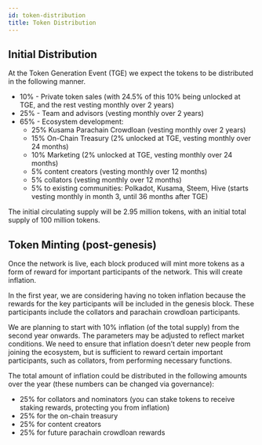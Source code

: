 ```yaml
---
id: token-distribution
title: Token Distribution
---
```


## Initial Distribution

At the Token Generation Event (TGE) we expect the tokens to be distributed in the following
manner.

- 10% - Private token sales (with 24.5% of this 10% being unlocked at TGE, and the rest vesting monthly over 2 years)
- 25% - Team and advisors (vesting monthly over 2 years)
- 65% - Ecosystem development:
  - 25% Kusama Parachain Crowdloan (vesting monthly over 2 years)
  - 15% On-Chain Treasury (2% unlocked at TGE, vesting monthly over 24 months)
  - 10% Marketing (2% unlocked at TGE, vesting monthly over 24 months)
  - 5% content creators (vesting monthly over 12 months)
  - 5% collators (vesting monthly over 12 months)
  - 5% to existing communities: Polkadot, Kusama, Steem, Hive (starts vesting monthly in month 3, until 36 months after TGE)

The initial circulating supply will be 2.95 million tokens, with an initial total supply of 100 million tokens.

## Token Minting (post-genesis)

Once the network is live, each block produced will mint more tokens as a form of reward for 
important participants of the network. This will create inflation.

In the first year, we are considering having no token inflation because the rewards for the key
participants will be included in the genesis block. These participants include the collators and
parachain crowdloan participants.

We are planning to start with 10% inflation (of the total supply) from the second year onwards.
The parameters may be adjusted to reflect market conditions. We need to ensure that inflation
doesn’t deter new people from joining the ecosystem, but is sufficient to reward certain
important participants, such as collators, from performing necessary functions.

The total amount of inflation could be distributed in the following amounts over the year (these
numbers can be changed via governance):

- 25% for collators and nominators (you can stake tokens to receive staking rewards, protecting you from inflation)
- 25% for the on-chain treasury
- 25% for content creators
- 25% for future parachain crowdloan rewards
